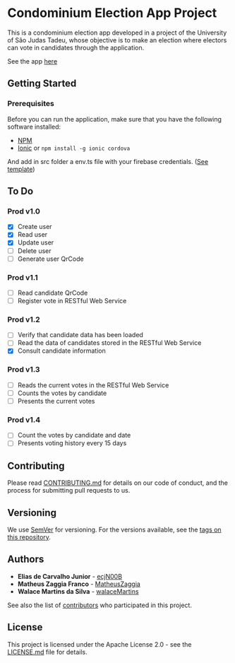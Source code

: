 # Condominium Election App Project

This is a condominium election app developed in a project of the University of São Judas Tadeu, whose objective is to make an election where electors can vote in candidates through the application.

See the app [here](https://ecjn00b.github.io/usjt-condominium-election/)

## Getting Started

### Prerequisites

Before you can run the application, make sure that you have the following software installed:
* [NPM](https://www.npmjs.com/get-npm)
* [Ionic](https://ionicframework.com/docs/intro/installation/) or `npm install -g ionic cordova`

And add in src folder a env.ts file with your firebase credentials. ([See template](docs/templates/env.template.ts))

## To Do

### Prod v1.0
- [X] Create user
- [X] Read user
- [X] Update user
- [ ] Delete user
- [ ] Generate user QrCode

### Prod v1.1
- [ ] Read candidate QrCode
- [ ] Register vote in RESTful Web Service

### Prod v1.2
- [ ] Verify that candidate data has been loaded
- [ ] Read the data of candidates stored in the RESTful Web Service
- [X] Consult candidate information

### Prod v1.3
- [ ] Reads the current votes in the RESTful Web Service
- [ ] Counts the votes by candidate
- [ ] Presents the current votes

### Prod v1.4
- [ ] Count the votes by candidate and date
- [ ] Presents voting history every 15 days

## Contributing

Please read [CONTRIBUTING.md](CONTRIBUTING.md) for details on our code of conduct, and the process for submitting pull requests to us.

## Versioning

We use [SemVer](http://semver.org/) for versioning. For the versions available, see the [tags on this repository](https://github.com/ecjN00B/usjt-condominium-election/tags).

## Authors

* **Elias de Carvalho Junior** - [ecjN00B](https://github.com/ecjN00B)
* **Matheus Zaggia Franco** - [MatheusZaggia](https://github.com/MatheusZaggia)
* **Walace Martins da Silva** - [walaceMartins](https://github.com/walaceMartins)

See also the list of [contributors](https://github.com/ecjN00B/usjt-condominium-election/contributors) who participated in this project.

## License

This project is licensed under the Apache License 2.0 - see the [LICENSE.md](LICENSE.md) file for details.
